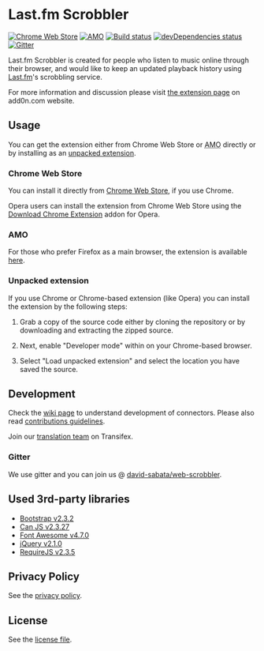 # Last.fm Scrobbler

[![Chrome Web Store][22]][1] [![AMO][23]][15] [![Build status][2]][3] [![devDependencies status][6]][7] [![Gitter][4]][5]

Last.fm Scrobbler is created for people who listen to music online through their browser, and would like to keep an updated playback history using [Last.fm][8]'s scrobbling service.

For more information and discussion please visit [the extension page][12] on add0n.com website.

## Usage

You can get the extension either from Chrome Web Store or <abbr title="addons.mozilla.org">AMO</abbr> directly or by installing as an [unpacked extension][9].

### Chrome Web Store

You can install it directly from [Chrome Web Store][1], if you use Chrome.

Opera users can install the extension from Chrome Web Store using the [Download Chrome Extension][13] addon for Opera.

### AMO

For those who prefer Firefox as a main browser, the extension is available [here][15].

### Unpacked extension

If you use Chrome or Chrome-based extension (like Opera) you can install the extension by the following steps:

1. Grab a copy of the source code either by cloning the repository or by downloading and extracting the zipped source.

2. Next, enable "Developer mode" within on your Chrome-based browser.

3. Select "Load unpacked extension" and select the location you have saved the source.

## Development

Check the [wiki page][10] to understand development of connectors. Please also read [contributions guidelines](.github/CONTRIBUTING.md).

Join our [translation team][21] on Transifex.

### Gitter

We use gitter and you can join us @ [david-sabata/web-scrobbler][5].

## Used 3rd-party libraries

* [Bootstrap v2.3.2][16]
* [Can JS v2.3.27][20]
* [Font Awesome v4.7.0][17]
* [jQuery v2.1.0][18]
* [RequireJS v2.3.5][19]

## Privacy Policy

See the [privacy policy][11].

## License

See the [license file](LICENSE.md).

[1]: https://chrome.google.com/webstore/detail/lastfm-scrobbler/hhinaapppaileiechjoiifaancjggfjm
[2]: https://api.travis-ci.org/david-sabata/web-scrobbler.svg
[3]: https://travis-ci.org/david-sabata/web-scrobbler
[4]: https://badges.gitter.im/Join%20Chat.svg
[5]: https://gitter.im/david-sabata/web-scrobbler
[6]: https://david-dm.org/david-sabata/web-scrobbler/dev-status.svg
[7]: https://david-dm.org/david-sabata/web-scrobbler?type=dev
[8]: http://www.last.fm/
[9]: https://developer.chrome.com/extensions/getstarted#unpacked
[10]: https://github.com/david-sabata/web-scrobbler/wiki/Connectors-development
[11]: https://github.com/david-sabata/web-scrobbler/wiki/Privacy-policy
[12]: http://add0n.com/lastfm-scrobbler.html
[13]: https://addons.opera.com/extensions/details/app_id/kipjbhgniklcnglfaldilecjomjaddfi
[15]: https://addons.mozilla.org/en-US/firefox/addon/web-scrobbler/
[21]: https://www.transifex.com/web-scrobbler/web-scrobbler/dashboard/
[22]: https://img.shields.io/chrome-web-store/v/hhinaapppaileiechjoiifaancjggfjm.svg
[23]: https://img.shields.io/amo/v/web-scrobbler.svg

[16]: http://getbootstrap.com/2.3.2/assets/bootstrap.zip
[17]: http://fontawesome.io/assets/font-awesome-4.7.0.zip
[18]: http://code.jquery.com/jquery-2.1.0.min.js
[19]: http://requirejs.org/docs/release/2.3.5/minified/require.js
[20]: http://canjs.com/release/2.3.27/can.jquery.min.js
